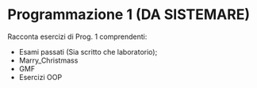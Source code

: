 # Programmazione 1 (DA SISTEMARE)
Racconta esercizi di Prog. 1 comprendenti:
- Esami passati (Sia scritto che laboratorio);
- Marry_Christmass
- GMF
- Esercizi OOP
